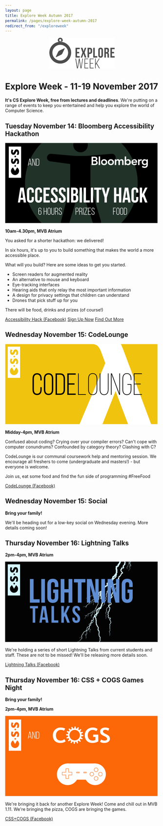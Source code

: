 ```yaml
---
layout: page
title: Explore Week Autumn 2017
permalink: /pages/explore-week-autumn-2017
redirect_from: "/exploreweek"
---
```


<center><img src="/assets/images/contrib/events/2017-02-explore-week/css-explore-week-icon.png" style="height: 100px; width: auto; margin: 0 auto;"/></center>

# Explore Week - 11-19 November 2017

**It's CS Explore Week, free from lectures and deadlines**. We're putting on a range of events to keep you entertained and help you explore the world of Computer Science.

## **Tuesday November 14**: Bloomberg Accessibility Hackathon

![CSS Explore Week Hackathon 2017](/assets/images/contrib/events/2017-11-explore-week/accessibility-hackathon-cover-image.png)

**10am-4.30pm, MVB Atrium**

You asked for a shorter hackathon: we delivered!

In six hours, it's up to you to build something that makes the world a more accessible place.

What will you build? Here are some ideas to get you started.

* Screen readers for augmented reality
* An alternative to mouse and keyboard
* Eye-tracking interfaces
* Hearing aids that only relay the most important information
* A design for privacy settings that children can understand
* Drones that pick stuff up for you

There will be food, drinks and prizes (of course!)

<a href="https://www.facebook.com/events/479772452408106/" class="btn btn--dark">Accessibility Hack (Facebook)</a>
<a href="https://goo.gl/forms/amhvaj5Qgsgk8KEG3" class="btn btn--dark">Sign Up Now</a>
<a href="/pages/accessibilityhack2017" class="btn btn--dark">Find Out More</a>

## **Wednesday November 15**: CodeLounge

![CSS Explore Week Hackathon 2017](/assets/images/contrib/events/2017-11-explore-week/codelounge-cover-image.png)

**Midday-4pm, MVB Atrium**

Confused about coding? Crying over your compiler errors? Can't cope with computer conundrums? Confounded by category theory? Clashing with C?

CodeLounge is our communal coursework help and mentoring session. We encourage all freshers to come (undergraduate and masters!) - but everyone is welcome.

Join us, eat some food and find the fun side of programming #FreeFood

<a href="https://www.facebook.com/events/1868800843433282/" class="btn btn--dark">CodeLounge (Facebook)</a>

## **Wednesday November 15**: Social

**Bring your family!**

We'll be heading out for a low-key social on Wednesday evening. More details coming soon!

## **Thursday November 16**: Lightning Talks

**2pm-4pm, MVB Atrium**

![Lightning Talks](/assets/images/contrib/events/2017-11-explore-week/lightning-talks-cover-image.png)

We're holding a series of short Lightning Talks from current students and staff. These are not to be missed! We'll be releasing more details soon.

<a href="https://www.facebook.com/events/136873833631865/" class="btn btn--dark">Lightning Talks (Facebook)</a>

## **Thursday November 16**: CSS + COGS Games Night

**Bring your family!**

**2pm-4pm, MVB Atrium**

![CSS+COGS](/assets/images/contrib/events/2017-11-explore-week/css-cogs-cover-image.png)

We're bringing it back for another Explore Week! Come and chill out in MVB 1.11. We're bringing the pizza, COGS are bringing the games.

<a href="https://www.facebook.com/events/200291933845976/" class="btn btn--dark">CSS+COGS (Facebook)</a>
